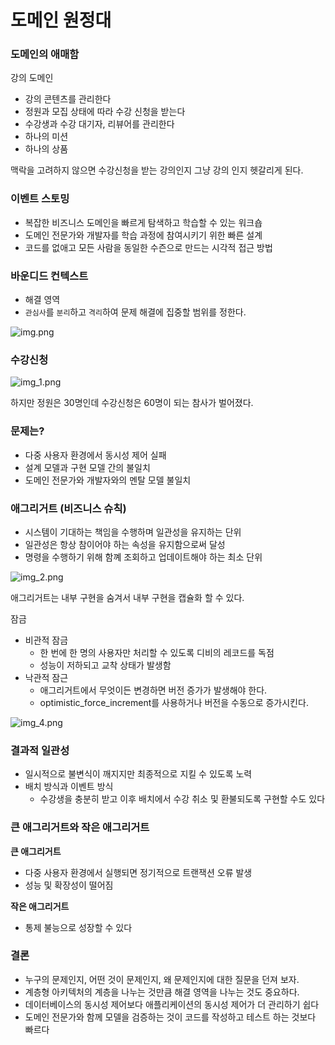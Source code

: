 # 도메인 원정대

### 도메인의 애매함

강의 도메인

- 강의 콘텐츠를 관리한다
- 정원과 모집 상태에 따라 수강 신청을 받는다
- 수강생과 수강 대기자, 리뷰어를 관리한다
- 하나의 미션
- 하나의 상품

맥락을 고려하지 않으면 수강신청을 받는 강의인지 그냥 강의 인지 헷갈리게 된다.

### 이벤트 스토밍

- 복잡한 비즈니스 도메인을 빠르게 탐색하고 학습할 수 있는 워크숍
- 도메인 전문가와 개발자를 학습 과정에 참여시키기 위한 빠른 설계
- 코드를 없애고 모든 사람을 동일한 수즌으로 만드는 시각적 접근 방법

### 바운디드 컨텍스트

- 해결 영역
- `관심사`를 `분리`하고 `격리`하여 문제 해결에 집중할 범위를 정한다.

![img.png](https://wyjax.notion.site/image/https%3A%2F%2Fs3-us-west-2.amazonaws.com%2Fsecure.notion-static.com%2F19be45a5-0833-4dbb-bbd9-3b99a584c649%2FUntitled.png?id=99458546-e717-4e30-a80f-6691450d43a7&table=block&spaceId=bbed102e-42c3-40a8-b277-7e1ab60cf7eb&width=1250&userId=&cache=v2)

### 수강신청

![img_1.png](img_1.png)

하지만 정원은 30명인데 수강신청은 60명이 되는 참사가 벌어졌다.
### 문제는?

- 다중 사용자 환경에서 동시성 제어 실패
- 설계 모델과 구현 모델 간의 불일치
- 도메인 전문가와 개발자와의 멘탈 모델 불일치

### 애그리거트 (비즈니스 슈칙)

- 시스템이 기대하는 책임을 수행하며 일관성을 유지하는 단위
- 일관성은 항상 참이어야 하는 속성을 유지함으로써 달성
- 명령을 수행하기 위해 함꼐 조회하고 업데이트해야 하는 최소 단위

![img_2.png](img_2.png)

애그리거트는 내부 구현을 숨겨서 내부 구현을 캡슐화 할 수 있다.

잠금

- 비관적 잠금
    - 한 번에 한 명의 사용자만 처리할 수 있도록 디비의 레코드를 독점
    - 성능이 저하되고 교착 상태가 발생함
- 낙관적 잠근
    - 애그리거트에서 무엇이든 변경하면 버전 증가가 발생해야 한다.
    - optimistic_force_increment를 사용하거나 버전을 수동으로 증가시킨다.
  
![img_4.png](img_4.png)

### 결과적 일관성

- 일시적으로 불변식이 깨지지만 최종적으로 지킬 수 있도록 노력
- 배치 방식과 이벤트 방식
    - 수강생을 충분히 받고 이후 배치에서 수강 취소 및 환불되도록 구현할 수도 있다

### 큰 애그리거트와 작은 애그리거트

**큰 애그리거트**

- 다중 사용자 환경에서 실행되면 정기적으로 트랜잭션 오류 발생
- 성능 및 확장성이 떨어짐

**작은 애그리거트**

- 통제 불능으로 성장할 수 있다

### 결론

- 누구의 문제인지, 어떤 것이 문제인지, 왜 문제인지에 대한 질문을 던져 보자.
- 계층형 아키텍처의 계층을 나누는 것만큼 해결 영역을 나누는 것도 중요하다.
- 데이터베이스의 동시성 제어보다 애플리케이션의 동시성 제어가 더 관리하기 쉽다
- 도메인 전문가와 함께 모델을 검증하는 것이 코드를 작성하고 테스트 하는 것보다 빠르다